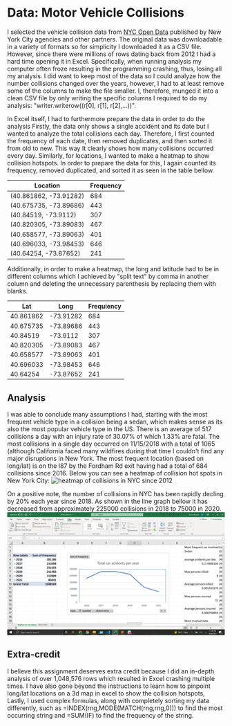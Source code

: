 # Data: Motor Vehicle Collisions
I selected the vehicle collision data from [ NYC Open Data](https://data.cityofnewyork.us/Public-Safety/Motor-Vehicle-Collisions-Crashes/h9gi-nx95/data) published by New York City agencies and other partners. The original data was downloadable in a variety of formats so for simplicity I downloaded it as a CSV file. However, since there were millions of rows dating back from 2012 I had a hard time opening it in Excel. Specifically, when running analysis my computer often froze resulting in the programming crashing, thus, losing all my analysis. I did want to keep most of the data so I could analyze how the number collisions changed over the years, however, I had to at least remove some of the columns to make the file smaller. I, therefore, munged it into a clean CSV file by only writing the specific columns I required to do my analysis: "writer.writerow((r[0], r[1], r[2],...))".

In Excel itself, I had to furthermore prepare the data in order to do the analysis Firstly, the data only shows a single accident and its date but I wanted to analyze the total collisions each day. Therefore, I first counted the frequency of each date, then removed duplicates, and then sorted it from old to new. This way It clearly shows how many collisions occurred every day. Similarly, for locations, I wanted to make a heatmap to show collision hotspots. In order to prepare the data for this, I again counted its frequency, removed duplicated, and sorted it as seen in the table bellow.

| Location               | Frequency |
|------------------------|-----------|
| (40.861862, -73.91282) | 684       |
| (40.675735, -73.89686) | 443       |
| (40.84519, -73.9112)   | 307       |
| (40.820305, -73.89083) | 467       |
| (40.658577, -73.89063) | 401       |
| (40.696033, -73.98453) | 646       |
| (40.64254, -73.87652)  | 241       |

Additionally, in order to make a heatmap, the long and latitude had to be in different columns which I achieved by "split text" by comma in another column and deleting the unnecessary parenthesis by replacing them with blanks.

| Lat       | Long      | Frequiency |
|-----------|-----------|------------|
| 40.861862 | -73.91282 | 684        |
| 40.675735 | -73.89686 | 443        |
| 40.84519  | -73.9112  | 307        |
| 40.820305 | -73.89083 | 467        |
| 40.658577 | -73.89063 | 401        |
| 40.696033 | -73.98453 | 646        |
| 40.64254  | -73.87652 | 241        |


## Analysis
I was able to conclude many assumptions I had, starting with the most frequent vehicle type in a collision being a sedan, which makes sense as its also the most popular vehicle type in the US. There is an average of 517 collisions a day with an injury rate of 30.07% of which 1.33% are fatal. The most collisions in a single day occurred on 11/15/2018 with a total of 1065 (although California faced many wildfires during that time I couldn't find any major disruptions in New York.
The most frequent location (based on long/lat) is on the I87 by the Fordham Rd exit having had a total of 684 collisions since 2016. Below you can see a heatmap of collision hot spots in New York City:
![heatmap of collisions in NYC since 2012](images/heat_map.png)

On a positive note, the number of collisions in NYC has been rapidly decling by 20% each year since 2018. As shown in the line graph bellow it has decreased from approximately 225000 collisions in 2018 to 75000 in 2020.
![graph of number of collisions per year](images/line_graph.png)

## Extra-credit
I believe this assignment deserves extra credit because I did an in-depth analysis of over 1,048,576 rows which resulted in Excel crashing multiple times. I have also gone beyond the instructions to learn how to pinpoint long/lat locations on a 3d map in excel to show the collision hotspots, Lastly, I used complex formulas, along with completely sorting my data differently, such as =INDEX(rng,MODE(MATCH(rng,rng,0))) to find the most occurring string and =SUM(IF) to find the frequency of the string.